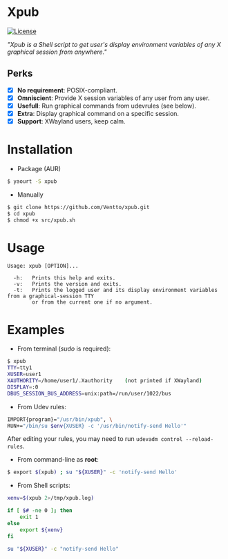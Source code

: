 Xpub
====

[![License](https://img.shields.io/badge/license-MIT-blue.svg?style=flat)](https://github.com/Ventto/xpub/blob/master/LICENSE)

*"Xpub is a Shell script to get user's display environment variables of any X graphical session from anywhere."*

## Perks

* [x] **No requirement**: POSIX-compliant.
* [x] **Omniscient**: Provide X session variables of any user from any user.
* [x] **Usefull**: Run graphical commands from udevrules (see below).
* [x] **Extra**: Display graphical command on a specific session.
* [x] **Support**: XWayland users, keep calm.

# Installation

* Package (AUR)

```bash
$ yaourt -S xpub
```

* Manually

```bash
$ git clone https://github.com/Ventto/xpub.git
$ cd xpub
$ chmod +x src/xpub.sh
```

# Usage

```
Usage: xpub [OPTION]...

  -h:   Prints this help and exits.
  -v:   Prints the version and exits.
  -t:   Prints the logged user and its display environment variables from a graphical-session TTY
        or from the current one if no argument.
```

# Examples


* From terminal (*sudo* is required):
```bash
$ xpub
TTY=tty1
XUSER=user1
XAUTHORITY=/home/user1/.Xauthority    (not printed if XWayland)
DISPLAY=:0
DBUS_SESSION_BUS_ADDRESS=unix:path=/run/user/1022/bus
```

* From Udev rules:

```bash
IMPORT{program}="/usr/bin/xpub", \
RUN+="/bin/su $env{XUSER} -c '/usr/bin/notify-send Hello'"
```

After editing your rules, you may need to run `udevadm control --reload-rules`.

* From command-line as **root**:

```bash
$ export $(xpub) ; su "${XUSER}" -c 'notify-send Hello'
```

* From Shell scripts:

```bash
xenv=$(xpub 2>/tmp/xpub.log)

if [ $# -ne 0 ]; then
    exit 1
else
    export ${xenv}
fi

su "${XUSER}" -c "notify-send Hello"
```
